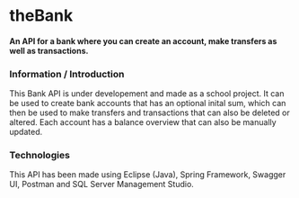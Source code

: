 # theBank
#### An API for a bank where you can create an account, make transfers as well as transactions.

### Information / Introduction
This Bank API is under developement and made as a school project. It can be used to create bank accounts that has an optional inital sum, which can then be used to make transfers and transactions that can also be deleted or altered. Each account has a balance overview that can also be manually updated.

### Technologies
This API has been made using Eclipse (Java), Spring Framework, Swagger UI, Postman and SQL Server Management Studio.
